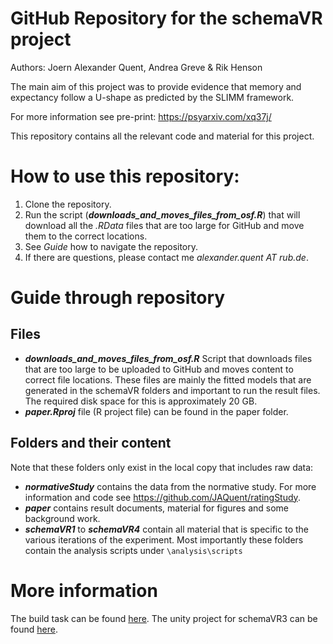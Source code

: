 GitHub Repository for the schemaVR project
================

Authors: Joern Alexander Quent, Andrea Greve & Rik Henson

The main aim of this project was to provide evidence that memory and expectancy follow a U-shape as predicted by the SLIMM framework. 

For more information see pre-print: https://psyarxiv.com/xq37j/

This repository contains all the relevant code and material for this project.

# How to use this repository: 
1. Clone the repository. 
2. Run the script (***downloads_and_moves_files_from_osf.R***) that will download all the _.RData_ files that are too large for GitHub and move them to the correct locations. 
3. See _Guide_ how to navigate the repository. 
4. If there are questions, please contact me _alexander.quent AT rub.de_.

# Guide through repository
## Files

- ***downloads_and_moves_files_from_osf.R*** Script that downloads files that are too large to be uploaded to GitHub and moves content to correct file locations. These files are mainly the fitted models that are generated in the schemaVR folders and important to run the result files. The required disk space for this is approximately 20 GB. 
- ***paper.Rproj*** file (R project file) can be found in the paper folder. 

## Folders and their content

Note that these folders only exist in the local copy that includes raw data:

- ***normativeStudy*** contains the data from the normative study. For more information and code see https://github.com/JAQuent/ratingStudy. 
- ***paper*** contains result documents, material for figures and some background work.  
- ***schemaVR1*** to ***schemaVR4***  contain all material that is specific to the various iterations of the experiment. Most importantly these folders contain the analysis scripts under `\analysis\scripts`

# More information

The build task can be found [here](https://github.com/JAQuent/schemaVR/blob/master/schemaVR3/experiment/build_schemaVR3_task.zip). The unity project for schemaVR3 can be found [here](https://osf.io/nqb52/download). 